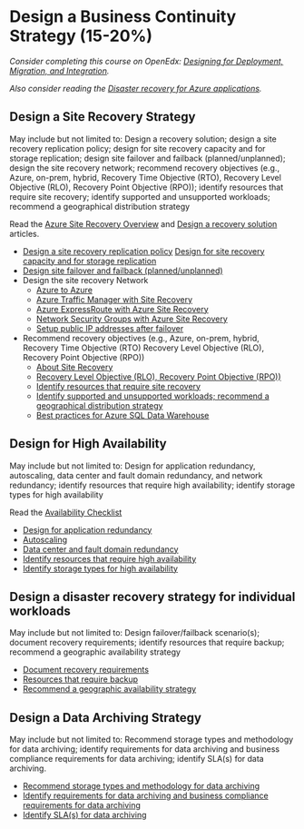# Design a Business Continuity Strategy (15-20%)

*Consider completing this course on OpenEdx: [Designing for Deployment, Migration, and Integration](https://openedx.microsoft.com/courses/course-v1:Microsoft+AZ-301.3+2019_T1/course/).*

*Also consider reading the [Disaster recovery for Azure applications](https://docs.microsoft.com/en-us/azure/architecture/resiliency/disaster-recovery-azure-applications).*

## Design a Site Recovery Strategy
May include but not limited to: Design a recovery solution; design a site recovery replication policy; design for site recovery capacity and for storage replication; design site failover and failback (planned/unplanned); design the site recovery network; recommend recovery objectives (e.g., Azure, on-prem, hybrid, Recovery Time Objective (RTO), Recovery Level Objective (RLO), Recovery Point Objective (RPO)); identify resources that require site recovery; identify supported and unsupported workloads; recommend a geographical distribution strategy

Read the [Azure Site Recovery Overview](https://docs.microsoft.com/en-us/azure/site-recovery/site-recovery-overview) and [Design a recovery solution](https://docs.microsoft.com/en-us/azure/architecture/resiliency/disaster-recovery-azure-applications) articles.

* [Design a site recovery replication policy](https://docs.microsoft.com/en-us/azure/site-recovery/vmware-azure-set-up-replication)
[Design for site recovery capacity and for storage replication](https://docs.microsoft.com/en-us/azure/site-recovery/site-recovery-plan-capacity-vmware)
* [Design site failover and failback (planned/unplanned)](https://docs.microsoft.com/en-us/azure/site-recovery/site-recovery-create-recovery-plans)
* Design the site recovery Network
    * [Azure to Azure](https://docs.microsoft.com/en-us/azure/site-recovery/azure-to-azure-about-networking)
    * [Azure Traffic Manager with Site Recovery](https://docs.microsoft.com/en-us/azure/site-recovery/concepts-traffic-manager-with-site-recovery)
    * [Azure ExpressRoute with Azure Site Recovery](https://docs.microsoft.com/en-us/azure/site-recovery/concepts-expressroute-with-site-recovery)
    * [Network Security Groups with Azure Site Recovery](https://docs.microsoft.com/en-us/azure/site-recovery/concepts-network-security-group-with-site-recovery)
    * [Setup public IP addresses after failover](https://docs.microsoft.com/en-us/azure/site-recovery/concepts-public-ip-address-with-site-recovery)
* Recommend recovery objectives (e.g., Azure, on-prem, hybrid, Recovery Time Objective (RTO) Recovery Level Objective (RLO), Recovery Point Objective (RPO))  
    * [About Site Recovery](https://docs.microsoft.com/en-us/azure/site-recovery/site-recovery-overview)
    * [Recovery Level Objective (RLO), Recovery Point Objective (RPO))](https://docs.microsoft.com/en-us/azure/architecture/resiliency/)
    * [Identify resources that require site recovery](https://docs.microsoft.com/en-us/azure/sql-data-warehouse/sql-data-warehouse-overview-what-is)
    * [Identify supported and unsupported workloads; recommend a geographical distribution strategy](https://docs.microsoft.com/en-us/azure/sql-data-warehouse/massively-parallel-processing-mpp-architecture)
    * [Best practices for Azure SQL Data Warehouse](https://docs.microsoft.com/en-us/azure/sql-data-warehouse/sql-data-warehouse-best-practices)

## Design for High Availability 
May include but not limited to: Design for application redundancy, autoscaling, data center and fault domain redundancy, and network redundancy; identify resources that require high availability; identify storage types for high availability

Read the [Availability Checklist](https://docs.microsoft.com/en-us/azure/architecture/checklist/availability)
* [Design for application redundancy](https://docs.microsoft.com/en-us/azure/architecture/checklist/resiliency)
* [Autoscaling](https://docs.microsoft.com/en-us/azure/architecture/best-practices/auto-scaling)
* [Data center and fault domain redundancy](https://docs.microsoft.com/en-us/azure/virtual-machines/windows/manage-availability)
* [Identify resources that require high availability](https://docs.microsoft.com/en-us/azure/architecture/checklist/resiliency-per-service)
* [Identify storage types for high availability](https://docs.microsoft.com/en-us/azure/architecture/checklist/resiliency)

## Design a disaster recovery strategy for individual workloads
May include but not limited to: Design failover/failback scenario(s); document recovery requirements; identify resources that require backup; recommend a geographic availability strategy


* [Document recovery requirements](https://docs.microsoft.com/en-us/azure/site-recovery/site-recovery-workload#workload-summary)
* [Resources that require backup](https://docs.microsoft.com/en-us/azure/site-recovery/site-recovery-workload)
* [Recommend a geographic availability strategy](https://docs.microsoft.com/en-us/azure/site-recovery/azure-to-azure-tutorial-enable-replication)

## Design a Data Archiving Strategy
May include but not limited to: Recommend storage types and methodology for data archiving; identify requirements for data archiving and business compliance requirements for data archiving; identify SLA(s) for data archiving.

* [Recommend storage types and methodology for data archiving](https://docs.microsoft.com/en-us/azure/storage/blobs/storage-blob-storage-tiers)
* [Identify requirements for data archiving and business compliance requirements for data archiving](https://docs.microsoft.com/en-us/azure/storage/common/storage-compliance-offerings)
* [Identify SLA(s) for data archiving](https://azure.microsoft.com/en-us/support/legal/sla/storage/v1_2/)
